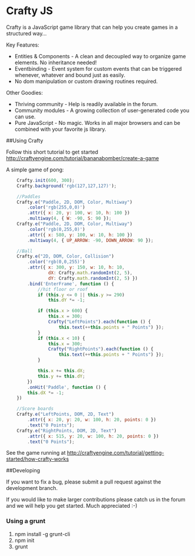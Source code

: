 # Crafty JS

Crafty is a JavaScript game library that can help you create games in a structured way…

Key Features:

* Entities & Components - A clean and decoupled way to organize game elements. No inheritance needed!
* Eventbinding - Event system for custom events that can be triggered whenever, whatever and bound just as easily.
* No dom manipulation or custom drawing routines required.

Other Goodies:

* Thriving community - Help is readily available in the forum.
* Community modules - A growing collection of user-generated code you can use.
* Pure JavaScript - No magic. Works in all major browsers and can be combined with your favorite js library.


##Using Crafty

Follow this short tutorial to get started http://craftyengine.com/tutorial/bananabomber/create-a-game

A simple game of pong:
```javascript
    Crafty.init(600, 300);
    Crafty.background('rgb(127,127,127)');

    //Paddles
    Crafty.e("Paddle, 2D, DOM, Color, Multiway")
    	.color('rgb(255,0,0)')
    	.attr({ x: 20, y: 100, w: 10, h: 100 })
    	.multiway(4, { W: -90, S: 90 });
    Crafty.e("Paddle, 2D, DOM, Color, Multiway")
    	.color('rgb(0,255,0)')
    	.attr({ x: 580, y: 100, w: 10, h: 100 })
    	.multiway(4, { UP_ARROW: -90, DOWN_ARROW: 90 });

    //Ball
    Crafty.e("2D, DOM, Color, Collision")
    	.color('rgb(0,0,255)')
    	.attr({ x: 300, y: 150, w: 10, h: 10,
    			dX: Crafty.math.randomInt(2, 5),
    			dY: Crafty.math.randomInt(2, 5) })
    	.bind('EnterFrame', function () {
    		//hit floor or roof
    		if (this.y <= 0 || this.y >= 290)
    			this.dY *= -1;

    		if (this.x > 600) {
    			this.x = 300;
    			Crafty("LeftPoints").each(function () {
    				this.text(++this.points + " Points") });
    		}
    		if (this.x < 10) {
    			this.x = 300;
    			Crafty("RightPoints").each(function () {
    				this.text(++this.points + " Points") });
    		}

    		this.x += this.dX;
    		this.y += this.dY;
    	})
    	.onHit('Paddle', function () {
    	this.dX *= -1;
    })

    //Score boards
    Crafty.e("LeftPoints, DOM, 2D, Text")
    	.attr({ x: 20, y: 20, w: 100, h: 20, points: 0 })
    	.text("0 Points");
    Crafty.e("RightPoints, DOM, 2D, Text")
    	.attr({ x: 515, y: 20, w: 100, h: 20, points: 0 })
    	.text("0 Points");
```
See the game running at http://craftyengine.com/tutorial/getting-started/how-crafty-works

##Developing

If you want to fix a bug, please submit a pull request against the development branch.

If you would like to make larger contributions please catch us in the forum and we will help you get started. Much appreciated :-)


### Using a grunt

1. npm install -g grunt-cli
2. npm init
3. grunt <rules>